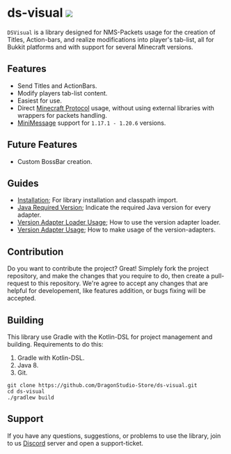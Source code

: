 # ds-visual [![](https://jitpack.io/v/DragonStudio-Store/ds-visual.svg)](https://jitpack.io/#DragonStudio-Store/ds-visual)
`DSVisual` is a library designed for NMS-Packets usage for the creation of Titles, Action-bars, and realize modifications into player's tab-list, all for Bukkit platforms and with support for several Minecraft versions.

## Features
- Send Titles and ActionBars.
- Modify players tab-list content.
- Easiest for use.
- Direct [Minecraft Protocol](https://wiki.vg/Protocol) usage, without using external libraries with wrappers for packets handling.
- [MiniMessage](https://docs.advntr.dev/minimessage/format.html) support for `1.17.1 - 1.20.6` versions.

## Future Features
- Custom BossBar creation.

## Guides
* [Installation](https://github.com/DragonStudio-Store/ds-visual/blob/main/docs/install-guide.md); For library installation and classpath import.
* [Java Required Version](https://github.com/DragonStudio-Store/ds-visual/blob/main/docs/java-version-guide.md); Indicate the required Java version for every adapter.
* [Version Adapter Loader Usage](https://github.com/DragonStudio-Store/ds-visual/blob/main/docs/adapter-loader-usage-guide.md); How to use the version adapter loader.
* [Version Adapter Usage](https://github.com/DragonStudio-Store/ds-visual/blob/main/docs/adapter-usage-guide.md); How to make usage of the version-adapters.

## Contribution
Do you want to contribute the project? Great! Simplely fork the project repository, and make the changes that you require to do, then create a pull-request to
this repository. We're agree to accept any changes that are helpful for developement, like features addition, or bugs fixing will be accepted.

## Building
This library use Gradle with the Kotlin-DSL for project management
and building. Requirements to do this:

1. Gradle with Kotlin-DSL.
2. Java 8.
3. Git.
```
git clone https://github.com/DragonStudio-Store/ds-visual.git
cd ds-visual
./gradlew build
```

## Support
If you have any questions, suggestions, or problems to use the library, join to us [Discord](https://discord.dragonstudio.site/) server and open a support-ticket.
